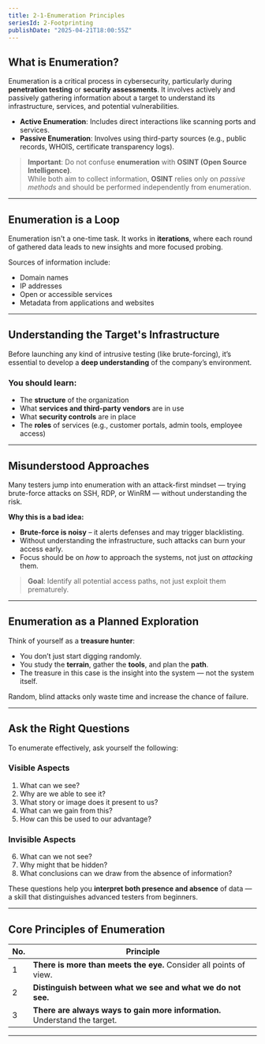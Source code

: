 ```yaml
---
title: 2-1-Enumeration Principles
seriesId: 2-Footprinting
publishDate: "2025-04-21T18:00:55Z"
---
```


## What is Enumeration?

Enumeration is a critical process in cybersecurity, particularly during **penetration testing** or **security assessments**. It involves actively and passively gathering information about a target to understand its infrastructure, services, and potential vulnerabilities.

- **Active Enumeration**: Includes direct interactions like scanning ports and services.
- **Passive Enumeration**: Involves using third-party sources (e.g., public records, WHOIS, certificate transparency logs).

>  **Important**: Do not confuse **enumeration** with **OSINT (Open Source Intelligence)**.  
> While both aim to collect information, **OSINT** relies only on *passive methods* and should be performed independently from enumeration.

---

##  Enumeration is a Loop

Enumeration isn't a one-time task. It works in **iterations**, where each round of gathered data leads to new insights and more focused probing.

Sources of information include:

- Domain names  
- IP addresses  
- Open or accessible services  
- Metadata from applications and websites

---

## Understanding the Target's Infrastructure

Before launching any kind of intrusive testing (like brute-forcing), it’s essential to develop a **deep understanding** of the company’s environment.

### You should learn:

- The **structure** of the organization  
- What **services and third-party vendors** are in use  
- What **security controls** are in place  
- The **roles** of services (e.g., customer portals, admin tools, employee access)

---

## Misunderstood Approaches

Many testers jump into enumeration with an attack-first mindset — trying brute-force attacks on SSH, RDP, or WinRM — without understanding the risk.

**Why this is a bad idea:**

- **Brute-force is noisy** – it alerts defenses and may trigger blacklisting.
- Without understanding the infrastructure, such attacks can burn your access early.
- Focus should be on *how* to approach the systems, not just on *attacking* them.

> **Goal**: Identify all potential access paths, not just exploit them prematurely.

---

## Enumeration as a Planned Exploration

Think of yourself as a **treasure hunter**:

- You don’t just start digging randomly.
- You study the **terrain**, gather the **tools**, and plan the **path**.
- The treasure in this case is the insight into the system — not the system itself.

Random, blind attacks only waste time and increase the chance of failure.

---

## Ask the Right Questions

To enumerate effectively, ask yourself the following:

### **Visible Aspects**

1. What can we see?  
2. Why are we able to see it?  
3. What story or image does it present to us?  
4. What can we gain from this?  
5. How can this be used to our advantage?

### **Invisible Aspects**

6. What can we not see?  
7. Why might that be hidden?  
8. What conclusions can we draw from the absence of information?

These questions help you **interpret both presence and absence** of data — a skill that distinguishes advanced testers from beginners.

---

## Core Principles of Enumeration

| No. | Principle                                                                 |
|-----|---------------------------------------------------------------------------|
| 1   | **There is more than meets the eye.** Consider all points of view.       |
| 2   | **Distinguish between what we see and what we do not see.**              |
| 3   | **There are always ways to gain more information.** Understand the target.|


---